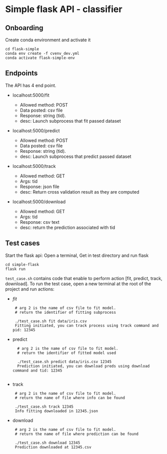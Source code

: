 # Simple flask API - classifier


## Onboarding

Create conda environment and activate it 

```
cd flask-simple
conda env create -f cvenv_dev.yml 
conda activate flask-simple-env
```


## Endpoints

The API has 4 end point. 

* localhost:5000/fit
    * Allowed method: POST
    * Data posted: csv file
    * Response: string (tid).
    * desc: Launch subprocess that fit passed dataset 

* localhost:5000/predict
    * Allowed method: POST
    * Data posted: csv file
    * Response: string (tid).
    * desc: Launch subprocess that predict passed dataset

* localhost:5000/track
    * Allowed method: GET
    * Args: tid
    * Response: json file
    * desc: Return cross validation result as they are computed
    
* localhost:5000/download
    * Allowed method: GET
    * Args: tid
    * Response: csv text
    * desc: return the prediction associated with tid


## Test cases

Start the flask api: Open a terminal, Get in test directory and run flask 

```
cd simple-flask
flask run
```


`test_case.sh` contains code that enable to perform action [fit, predict, track, download]. To run the test case, 
open a new terminal at the root of the project and run actions:


 * *fit* 
   ```
    # arg 2 is the name of csv file to fit model.
    # return the identifier of fitting subprocess
   
    ./test_case.sh fit data/iris.csv  
    Fitting initiated, you can track process using track command and pid: 12345
   
    ```
* predict 
  ```
    # arg 2 is the name of csv file to fit model.
    # return the identifier of fitted model used
   
    ./test_case.sh predict data/iris.csv 12345 
    Prediction initiated, you can download preds using download command and tid: 12345 
   
  ```
* track 
   ```
    # arg 2 is the name of csv file to fit model.
    # return the name of file where info can be found
   
    ./test_case.sh track 12345  
    Info fitting downloaded in 12345.json
   
  ``` 

* download 
   ```
    # arg 2 is the name of csv file to fit model.
    # return the name of file where prediction can be found
   
    ./test_case.sh download 12345  
    Prediction downloaded at 12345.csv 
   
  ``` 
